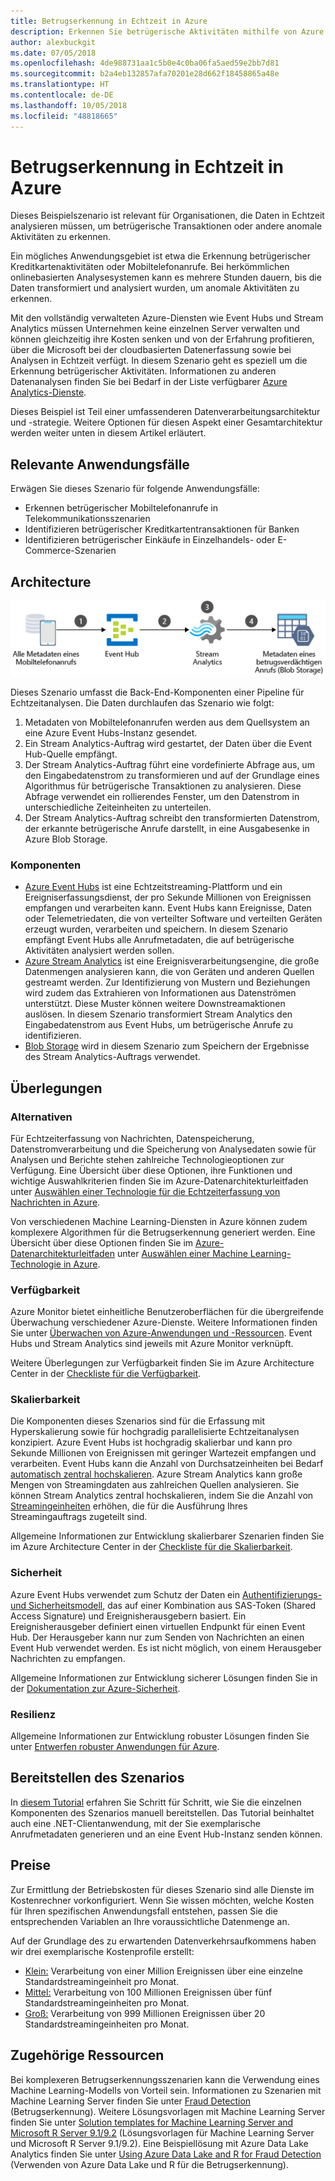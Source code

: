 ```yaml
---
title: Betrugserkennung in Echtzeit in Azure
description: Erkennen Sie betrügerische Aktivitäten mithilfe von Azure Event Hubs und Stream Analytics in Echtzeit.
author: alexbuckgit
ms.date: 07/05/2018
ms.openlocfilehash: 4de988731aa1c5b0e4c0ba06fa5aed59e2bb7d81
ms.sourcegitcommit: b2a4eb132857afa70201e28d662f18458865a48e
ms.translationtype: HT
ms.contentlocale: de-DE
ms.lasthandoff: 10/05/2018
ms.locfileid: "48818665"
---
```

# <a name="real-time-fraud-detection-on-azure"></a>Betrugserkennung in Echtzeit in Azure

Dieses Beispielszenario ist relevant für Organisationen, die Daten in Echtzeit analysieren müssen, um betrügerische Transaktionen oder andere anomale Aktivitäten zu erkennen.

Ein mögliches Anwendungsgebiet ist etwa die Erkennung betrügerischer Kreditkartenaktivitäten oder Mobiltelefonanrufe. Bei herkömmlichen onlinebasierten Analysesystemen kann es mehrere Stunden dauern, bis die Daten transformiert und analysiert wurden, um anomale Aktivitäten zu erkennen.

Mit den vollständig verwalteten Azure-Diensten wie Event Hubs und Stream Analytics müssen Unternehmen keine einzelnen Server verwalten und können gleichzeitig ihre Kosten senken und von der Erfahrung profitieren, über die Microsoft bei der cloudbasierten Datenerfassung sowie bei Analysen in Echtzeit verfügt. In diesem Szenario geht es speziell um die Erkennung betrügerischer Aktivitäten. Informationen zu anderen Datenanalysen finden Sie bei Bedarf in der Liste verfügbarer [Azure Analytics-Dienste][product-category].

Dieses Beispiel ist Teil einer umfassenderen Datenverarbeitungsarchitektur und -strategie. Weitere Optionen für diesen Aspekt einer Gesamtarchitektur werden weiter unten in diesem Artikel erläutert.

## <a name="relevant-use-cases"></a>Relevante Anwendungsfälle

Erwägen Sie dieses Szenario für folgende Anwendungsfälle:

* Erkennen betrügerischer Mobiltelefonanrufe in Telekommunikationsszenarien
* Identifizieren betrügerischer Kreditkartentransaktionen für Banken
* Identifizieren betrügerischer Einkäufe in Einzelhandels- oder E-Commerce-Szenarien

## <a name="architecture"></a>Architecture

![Übersicht über die Architektur der Azure-Komponenten für ein Szenario zur Betrugserkennung in Echtzeit][architecture]

Dieses Szenario umfasst die Back-End-Komponenten einer Pipeline für Echtzeitanalysen. Die Daten durchlaufen das Szenario wie folgt:

1. Metadaten von Mobiltelefonanrufen werden aus dem Quellsystem an eine Azure Event Hubs-Instanz gesendet. 
2. Ein Stream Analytics-Auftrag wird gestartet, der Daten über die Event Hub-Quelle empfängt.
3. Der Stream Analytics-Auftrag führt eine vordefinierte Abfrage aus, um den Eingabedatenstrom zu transformieren und auf der Grundlage eines Algorithmus für betrügerische Transaktionen zu analysieren. Diese Abfrage verwendet ein rollierendes Fenster, um den Datenstrom in unterschiedliche Zeiteinheiten zu unterteilen.
4. Der Stream Analytics-Auftrag schreibt den transformierten Datenstrom, der erkannte betrügerische Anrufe darstellt, in eine Ausgabesenke in Azure Blob Storage.

### <a name="components"></a>Komponenten

* [Azure Event Hubs][docs-event-hubs] ist eine Echtzeitstreaming-Plattform und ein Ereigniserfassungsdienst, der pro Sekunde Millionen von Ereignissen empfangen und verarbeiten kann. Event Hubs kann Ereignisse, Daten oder Telemetriedaten, die von verteilter Software und verteilten Geräten erzeugt wurden, verarbeiten und speichern. In diesem Szenario empfängt Event Hubs alle Anrufmetadaten, die auf betrügerische Aktivitäten analysiert werden sollen.
* [Azure Stream Analytics][docs-stream-analytics] ist eine Ereignisverarbeitungsengine, die große Datenmengen analysieren kann, die von Geräten und anderen Quellen gestreamt werden. Zur Identifizierung von Mustern und Beziehungen wird zudem das Extrahieren von Informationen aus Datenströmen unterstützt. Diese Muster können weitere Downstreamaktionen auslösen. In diesem Szenario transformiert Stream Analytics den Eingabedatenstrom aus Event Hubs, um betrügerische Anrufe zu identifizieren.
* [Blob Storage](/azure/storage/blobs/storage-blobs-introduction) wird in diesem Szenario zum Speichern der Ergebnisse des Stream Analytics-Auftrags verwendet.

## <a name="considerations"></a>Überlegungen

### <a name="alternatives"></a>Alternativen

Für Echtzeiterfassung von Nachrichten, Datenspeicherung, Datenstromverarbeitung und die Speicherung von Analysedaten sowie für Analysen und Berichte stehen zahlreiche Technologieoptionen zur Verfügung. Eine Übersicht über diese Optionen, ihre Funktionen und wichtige Auswahlkriterien finden Sie im Azure-Datenarchitekturleitfaden unter [Auswählen einer Technologie für die Echtzeiterfassung von Nachrichten in Azure](/azure/architecture/data-guide/technology-choices/real-time-ingestion).

Von verschiedenen Machine Learning-Diensten in Azure können zudem komplexere Algorithmen für die Betrugserkennung generiert werden. Eine Übersicht über diese Optionen finden Sie im [Azure-Datenarchitekturleitfaden](../../data-guide/index.md) unter [Auswählen einer Machine Learning-Technologie in Azure](/azure/architecture/data-guide/technology-choices/data-science-and-machine-learning).

### <a name="availability"></a>Verfügbarkeit

Azure Monitor bietet einheitliche Benutzeroberflächen für die übergreifende Überwachung verschiedener Azure-Dienste. Weitere Informationen finden Sie unter [Überwachen von Azure-Anwendungen und -Ressourcen](/azure/monitoring-and-diagnostics/monitoring-overview). Event Hubs und Stream Analytics sind jeweils mit Azure Monitor verknüpft. 

Weitere Überlegungen zur Verfügbarkeit finden Sie im Azure Architecture Center in der [Checkliste für die Verfügbarkeit][availability].

### <a name="scalability"></a>Skalierbarkeit

Die Komponenten dieses Szenarios sind für die Erfassung mit Hyperskalierung sowie für hochgradig parallelisierte Echtzeitanalysen konzipiert. Azure Event Hubs ist hochgradig skalierbar und kann pro Sekunde Millionen von Ereignissen mit geringer Wartezeit empfangen und verarbeiten. Event Hubs kann die Anzahl von Durchsatzeinheiten bei Bedarf [automatisch zentral hochskalieren](/azure/event-hubs/event-hubs-auto-inflate). Azure Stream Analytics kann große Mengen von Streamingdaten aus zahlreichen Quellen analysieren. Sie können Stream Analytics zentral hochskalieren, indem Sie die Anzahl von [Streamingeinheiten](/azure/stream-analytics/stream-analytics-streaming-unit-consumption) erhöhen, die für die Ausführung Ihres Streamingauftrags zugeteilt sind.

Allgemeine Informationen zur Entwicklung skalierbarer Szenarien finden Sie im Azure Architecture Center in der [Checkliste für die Skalierbarkeit][scalability].

### <a name="security"></a>Sicherheit

Azure Event Hubs verwendet zum Schutz der Daten ein [Authentifizierungs- und Sicherheitsmodell][docs-event-hubs-security-model], das auf einer Kombination aus SAS-Token (Shared Access Signature) und Ereignisherausgebern basiert. Ein Ereignisherausgeber definiert einen virtuellen Endpunkt für einen Event Hub. Der Herausgeber kann nur zum Senden von Nachrichten an einen Event Hub verwendet werden. Es ist nicht möglich, von einem Herausgeber Nachrichten zu empfangen.

Allgemeine Informationen zur Entwicklung sicherer Lösungen finden Sie in der [Dokumentation zur Azure-Sicherheit][security].

### <a name="resiliency"></a>Resilienz

Allgemeine Informationen zur Entwicklung robuster Lösungen finden Sie unter [Entwerfen robuster Anwendungen für Azure][resiliency].

## <a name="deploy-the-scenario"></a>Bereitstellen des Szenarios

In [diesem Tutorial][tutorial] erfahren Sie Schritt für Schritt, wie Sie die einzelnen Komponenten des Szenarios manuell bereitstellen. Das Tutorial beinhaltet auch eine .NET-Clientanwendung, mit der Sie exemplarische Anrufmetadaten generieren und an eine Event Hub-Instanz senden können.

## <a name="pricing"></a>Preise

Zur Ermittlung der Betriebskosten für dieses Szenario sind alle Dienste im Kostenrechner vorkonfiguriert. Wenn Sie wissen möchten, welche Kosten für Ihren spezifischen Anwendungsfall entstehen, passen Sie die entsprechenden Variablen an Ihre voraussichtliche Datenmenge an.

Auf der Grundlage des zu erwartenden Datenverkehrsaufkommens haben wir drei exemplarische Kostenprofile erstellt:

* [Klein:][small-pricing] Verarbeitung von einer Million Ereignissen über eine einzelne Standardstreamingeinheit pro Monat.
* [Mittel:][medium-pricing] Verarbeitung von 100 Millionen Ereignissen über fünf Standardstreamingeinheiten pro Monat.
* [Groß:][large-pricing] Verarbeitung von 999 Millionen Ereignissen über 20 Standardstreamingeinheiten pro Monat.

## <a name="related-resources"></a>Zugehörige Ressourcen

Bei komplexeren Betrugserkennungsszenarien kann die Verwendung eines Machine Learning-Modells von Vorteil sein. Informationen zu Szenarien mit Machine Learning Server finden Sie unter [Fraud Detection][r-server-fraud-detection] (Betrugserkennung). Weitere Lösungsvorlagen mit Machine Learning Server finden Sie unter [Solution templates for Machine Learning Server and Microsoft R Server 9.1/9.2][docs-r-server-sample-solutions] (Lösungsvorlagen für Machine Learning Server und Microsoft R Server 9.1/9.2). Eine Beispiellösung mit Azure Data Lake Analytics finden Sie unter [Using Azure Data Lake and R for Fraud Detection][technet-fraud-detection] (Verwenden von Azure Data Lake und R für die Betrugserkennung).

<!-- links -->
[product-category]: https://azure.microsoft.com/product-categories/analytics/
[tutorial]: /azure/stream-analytics/stream-analytics-real-time-fraud-detection
[small-pricing]: https://azure.com/e/74149ec312c049ccba79bfb3cfa67606
[medium-pricing]: https://azure.com/e/4fc94f7376de484d8ae67a6958cae60a
[large-pricing]: https://azure.com/e/7da8804396f9428a984578700003ba42
[architecture]: ./media/architecture-fraud-detection.png
[docs-event-hubs]: /azure/event-hubs/event-hubs-what-is-event-hubs
[docs-event-hubs-security-model]: /azure/event-hubs/event-hubs-authentication-and-security-model-overview
[docs-stream-analytics]: /azure/stream-analytics/stream-analytics-introduction
[docs-r-server-sample-solutions]: /machine-learning-server/r/sample-solutions
[r-server-fraud-detection]: https://microsoft.github.io/r-server-fraud-detection/
[technet-fraud-detection]: https://blogs.technet.microsoft.com/machinelearning/2017/06/28/using-azure-data-lake-and-r-for-fraud-detection/
[availability]: /azure/architecture/checklist/availability
[scalability]: /azure/architecture/checklist/scalability
[resiliency]: ../../resiliency/index.md
[security]: /azure/security/

